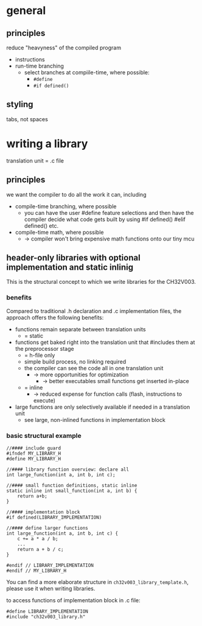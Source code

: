 # general

## principles
reduce "heavyness" of the compiled program
*	instructions
*	run-time branching
	*	select branches at compiile-time, where possible:
		*	`#define`
		*	`#if defined()`

## styling
tabs, not spaces



# writing a library
translation unit = .c file

## principles
we want the compiler to do all the work it can, including
*	compile-time branching, where possible
	*	you can have the user #define feature selections and then have the compiler decide what code gets built by using #if defined() #elif defined() etc.
*	compile-time math, where possible
	*	-> compiler won't bring expensive math functions onto our tiny mcu

## header-only libraries with optional implementation and static inlinig
This is the structural concept to which we write libraries for the CH32V003.

### benefits
Compared to traditional .h declaration and .c implementation files, the approach offers the following benefits:
*	functions remain separate between translation units
	*	= static
*	functions get baked right into the translation unit that #includes them at the preprocessor stage
	*	= h-file only
    *   simple build process, no linking required
    *   the compiler can see the code all in one translation unit
        *   -> more opportunities for optimization
            *   -> better executables
    small functions get inserted in-place
	*	= inline
        *	-> reduced expense for function calls (flash, instructions to execute)
*	large functions are only selectively available if needed in a translation unit
	*	see large, non-inlined functions in implementation block

### basic structural example
```
//#### include guard
#ifndef MY_LIBRARY_H
#define MY_LIBRARY_H

//#### library function overview: declare all
int large_function(int a, int b, int c);

//#### small function definitions, static inline
static inline int small_function(int a, int b) {
	return a+b;
}

//#### implementation block
#if defined(LIBRARY_IMPLEMENTATION)

//#### define larger functions
int large_function(int a, int b, int c) {
	c += a * a / b;
	...
    return a + b / c;
}

#endif // LIBRARY_IMPLEMENTATION
#endif // MY_LIBRARY_H
```
You can find a more elaborate structure in `ch32v003_library_template.h`, please use it when writing libraries.

to access functions of implementation block in .c file:
```
#define LIBRARY_IMPLEMENTATION
#include "ch32v003_library.h"
```
